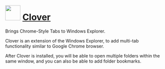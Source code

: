﻿# <img src="https://cdn.rawgit.com/chocolatey/chocolatey-coreteampackages/cf2b66066fc04a6517bbd7bfef76fe2653b5ff7c/icons/Clover.png" width="48" height="48"/> [Clover](https://chocolatey.org/packages/Clover)


Brings Chrome-Style Tabs to Windows Explorer.

Clover is an extension of the Windows Explorer, to add multi-tab functionality similar to Google Chrome browser.

After Clover is installed, you will be able to open multiple folders within the same window, and you can also be able to add folder bookmarks.

